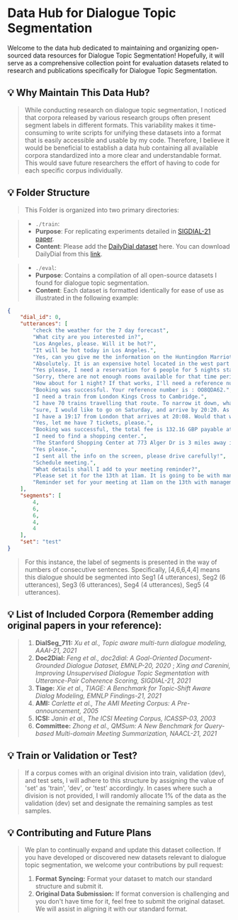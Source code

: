 # Data Hub for Dialogue Topic Segmentation
Welcome to the data hub dedicated to maintaining and organizing open-sourced data resources for Dialogue Topic Segmentation! Hopefully, it will serve as a comprehensive collection point for evaluation datasets related to research and publications specifically for Dialogue Topic Segmentation.


## 💡 Why Maintain This Data Hub?
> While conducting research on dialogue topic segmentation, I noticed that corpora released by various research groups often present segment labels in different formats. This variability makes it time-consuming to write scripts for unifying these datasets into a format that is easily accessible and usable by my code. Therefore, I believe it would be beneficial to establish a data hub containing all available corpora standardized into a more clear and understandable format. This would save future researchers the effort of having to code for each specific corpus individually.


## 💡 Folder Structure
> This Folder is organized into two primary directories:

> - `./train`:
>  - **Purpose**: For replicating experiments detailed in [SIGDIAL-21 paper](https://www.lz-xing.com/assets/publications/2021_sigdial/paper.pdf).
>  - **Content**: Please add the [DailyDial dataset](https://arxiv.org/abs/1710.03957) here. You can download DailyDial from this [link](http://yanran.li/dailydialog).

> - `./eval`:
>  - **Purpose**: Contains a compilation of all open-source datasets I found for dialogue topic segmentation.
>  - **Content**: Each dataset is formatted identically for ease of use as illustrated in the following example:

```json
{
    "dial_id": 0,
    "utterances": [
        "check the weather for the 7 day forecast",
        "What city are you interested in?",
        "Los Angeles, please. Will it be hot?",
        "It will be hot today in Los Angeles.",
        "Yes, can you give me the information on the Huntingdon Marriott Hotel?",
        "Absolutely. It is an expensive hotel located in the west part of town. It has 4 starts and includes free wifi and parking. Would you like help booking a room?",
        "Yes please, I need a reservation for 6 people for 5 nights starting on Saturday.",
        "Sorry, there are not enough rooms available for that time period. Perhaps a different day or a shorter stay might yield better results.",
        "How about for 1 night? If that works, I'll need a reference number of course.",
        "Booking was successful. Your reference number is : OO8QDA62.",
        "I need a train from London Kings Cross to Cambridge.",
        "I have 70 trains travelling that route. To narrow it down, what day would you like to leave and what time would you like to depart/arrive?",
        "sure, I would like to go on Saturday, and arrive by 20:20. As close to that time as I can arrive.",
        "I have a 19:17 from London that arrives at 20:08. Would that work for you?",
        "Yes, let me have 7 tickets, please.",
        "Booking was successful, the total fee is 132.16 GBP payable at the station. Reference number is : QMD5P3EG. Is there anything else I can help you with?",
        "I need to find a shopping center.",
        "The Stanford Shopping Center at 773 Alger Dr is 3 miles away in no traffic. Would you like directions there?",
        "Yes please.",
        "I sent all the info on the screen, please drive carefully!",
        "Schedule meeting.",
        "What details shall I add to your meeting reminder?",
        "Please set it for the 13th at 11am. It is going to be with management and to discuss our company picnic. Thank you.",
        "Reminder set for your meeting at 11am on the 13th with management to discuss your company picnic. Is there anything else?"
    ],
    "segments": [
        4,
        6,
        6,
        4,
        4
    ],
    "set": "test"
}
```
> For this instance, the label of segments is presented in the way of numbers of consecutive sentences. Specifically, [4,6,6,4,4] means this dialogue should be segmented into Seg1 (4 utterances), Seg2 (6 utterances), Seg3 (6 utterances), Seg4 (4 utterances), Seg5 (4 utterances).


## 💡 List of Included Corpora (Remember adding original papers in your reference):
> 1. **DialSeg_711:** *Xu et al., Topic aware multi-turn dialogue modeling, AAAI-21, 2021*
> 2. **Doc2Dial:** *Feng et al., doc2dial: A Goal-Oriented Document-Grounded Dialogue Dataset, EMNLP-20, 2020* ; *Xing and Carenini, Improving Unsupervised Dialogue Topic Segmentation with Utterance-Pair Coherence Scoring, SIGDIAL-21, 2021*
> 3. **Tiage:** *Xie et al., TIAGE: A Benchmark for Topic-Shift Aware Dialog Modeling, EMNLP Findings-21, 2021*
> 4. **AMI:** *Carlette et al., The AMI Meeting Corpus: A Pre-announcement, 2005*
> 5. **ICSI:** *Janin et al., The ICSI Meeting Corpus, ICASSP-03, 2003*
> 6. **Committee:** *Zhong et al., QMSum: A New Benchmark for Query-based Multi-domain Meeting Summarization, NAACL-21, 2021*


## 💡 Train or Validation or Test?
> If a corpus comes with an original division into train, validation (dev), and test sets, I will adhere to this structure by assigning the value of 'set' as 'train', 'dev', or 'test' accordingly. In cases where such a division is not provided, I will randomly allocate 1% of the data as the validation (dev) set and designate the remaining samples as test samples.


## 💡 Contributing and Future Plans
> We plan to continually expand and update this dataset collection. If you have developed or discovered new datasets relevant to dialogue topic segmentation, we welcome your contributions by pull request:
> 1. **Format Syncing:** Format your dataset to match our standard structure and submit it.
> 2. **Original Data Submission:** If format conversion is challenging and you don't have time for it, feel free to submit the original dataset. We will assist in aligning it with our standard format.
